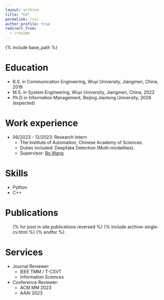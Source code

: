 ```yaml
---
layout: archive
title: "CV"
permalink: /cv/
author_profile: true
redirect_from:
  - /resume
---
```


{% include base_path %}

Education
======
* B.S. in Communication Engineering, Wuyi University, Jiangmen, China, 2019
* M.S. in System Engineering, Wuyi University, Jiangmen, China, 2022
* Ph.D in Information Management, Beijing Jiaotong University, 2026 (expected)


Work experience
======
* 06/2023 - 12/2023: Research Intern
  * The Institute of Automation, Chinese Academy of Sciences.
  * Duties included: Deepfake Detection (Multi-modalities).
  * Supervisor: [Bo Wang](http://vslab.ia.ac.cn/people/)

  
Skills
======
* Python
* C++

Publications
======
  <ul>{% for post in site.publications reversed %}
    {% include archive-single-cv.html %}
  {% endfor %}</ul>
  
<!-- Talks
======
  <ul>{% for post in site.talks %}
    {% include archive-single-talk-cv.html %}
  {% endfor %}</ul> -->
  
  
Services
======

* Journal Reviewer:
  * IEEE TMM / T-CSVT
  * Information Sciences
* Conference Reviewer:
  * ACM MM 2023
  * AAAI 2023
